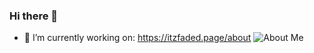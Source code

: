 ### Hi there 👋
- 🔭 I’m currently working on: https://itzfaded.page/about 
![About Me](https://itzfaded.page/imgs/Cardinal.png)
<!--
**ItzFaded/ItzFaded** is a ✨ _special_ ✨ repository because its `README.md` (this file) appears on your GitHub profile.

Here are some ideas to get you started:

- 🌱 I’m currently learning ...
- 👯 I’m looking to collaborate on ...
- 🤔 I’m looking for help with ...
- 💬 Ask me about ...
- 📫 How to reach me: ...
- 😄 Pronouns: ...
- ⚡ Fun fact: ...
-->
